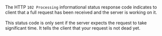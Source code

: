 The HTTP `102 Processing` informational status response code indicates to client that a full
request has been received and the server is working on it.
<br /><br />
This status code is only sent if the server expects the request to take significant time. It tells the client that your
request is not dead yet.